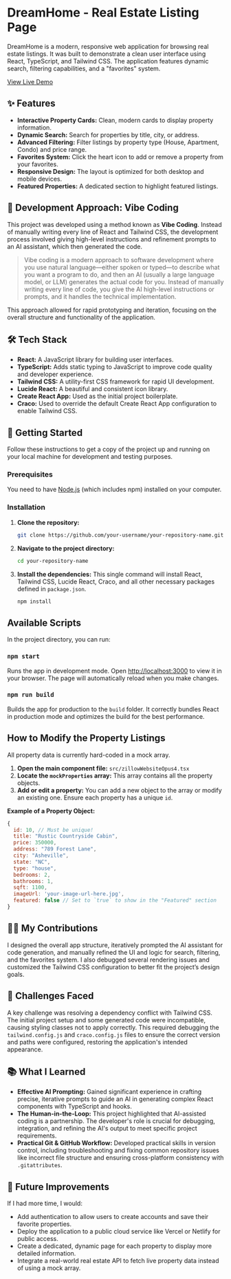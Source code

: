 # DreamHome - Real Estate Listing Page

DreamHome is a modern, responsive web application for browsing real estate listings. It was built to demonstrate a clean user interface using React, TypeScript, and Tailwind CSS. The application features dynamic search, filtering capabilities, and a "favorites" system.

[View Live Demo](https://sandivd.github.io/homeNest/)

## ✨ Features

-   **Interactive Property Cards:** Clean, modern cards to display property information.
-   **Dynamic Search:** Search for properties by title, city, or address.
-   **Advanced Filtering:** Filter listings by property type (House, Apartment, Condo) and price range.
-   **Favorites System:** Click the heart icon to add or remove a property from your favorites.
-   **Responsive Design:** The layout is optimized for both desktop and mobile devices.
-   **Featured Properties:** A dedicated section to highlight featured listings.

## 🤖 Development Approach: Vibe Coding

This project was developed using a method known as **Vibe Coding**. Instead of manually writing every line of React and Tailwind CSS, the development process involved giving high-level instructions and refinement prompts to an AI assistant, which then generated the code.

> Vibe coding is a modern approach to software development where you use natural language—either spoken or typed—to describe what you want a program to do, and then an AI (usually a large language model, or LLM) generates the actual code for you. Instead of manually writing every line of code, you give the AI high-level instructions or prompts, and it handles the technical implementation.

This approach allowed for rapid prototyping and iteration, focusing on the overall structure and functionality of the application.

## 🛠️ Tech Stack

-   **React:** A JavaScript library for building user interfaces.
-   **TypeScript:** Adds static typing to JavaScript to improve code quality and developer experience.
-   **Tailwind CSS:** A utility-first CSS framework for rapid UI development.
-   **Lucide React:** A beautiful and consistent icon library.
-   **Create React App:** Used as the initial project boilerplate.
-   **Craco:** Used to override the default Create React App configuration to enable Tailwind CSS.

## 🚀 Getting Started

Follow these instructions to get a copy of the project up and running on your local machine for development and testing purposes.

### Prerequisites

You need to have [Node.js](https://nodejs.org/en/) (which includes npm) installed on your computer.

### Installation

1.  **Clone the repository:**
    ```sh
    git clone https://github.com/your-username/your-repository-name.git
    ```

2.  **Navigate to the project directory:**
    ```sh
    cd your-repository-name
    ```

3.  **Install the dependencies:**
    This single command will install React, Tailwind CSS, Lucide React, Craco, and all other necessary packages defined in `package.json`.
    ```sh
    npm install
    ```

## Available Scripts

In the project directory, you can run:

### `npm start`

Runs the app in development mode.
Open [http://localhost:3000](http://localhost:3000) to view it in your browser. The page will automatically reload when you make changes.

### `npm run build`

Builds the app for production to the `build` folder. It correctly bundles React in production mode and optimizes the build for the best performance.

## How to Modify the Property Listings

All property data is currently hard-coded in a mock array.

1.  **Open the main component file:** `src/zillowWebsiteOpus4.tsx`
2.  **Locate the `mockProperties` array:** This array contains all the property objects.
3.  **Add or edit a property:** You can add a new object to the array or modify an existing one. Ensure each property has a unique `id`.

**Example of a Property Object:**

```javascript
{
  id: 10, // Must be unique!
  title: "Rustic Countryside Cabin",
  price: 350000,
  address: "789 Forest Lane",
  city: "Asheville",
  state: "NC",
  type: "house",
  bedrooms: 2,
  bathrooms: 1,
  sqft: 1100,
  imageUrl: 'your-image-url-here.jpg',
  featured: false // Set to `true` to show in the "Featured" section
}
```

## 🧑‍💻 My Contributions

I designed the overall app structure, iteratively prompted the AI assistant for code generation, and manually refined the UI and logic for search, filtering, and the favorites system. I also debugged several rendering issues and customized the Tailwind CSS configuration to better fit the project’s design goals.

## 🧩 Challenges Faced

A key challenge was resolving a dependency conflict with Tailwind CSS. The initial project setup and some generated code were incompatible, causing styling classes not to apply correctly. This required debugging the `tailwind.config.js` and `craco.config.js` files to ensure the correct version and paths were configured, restoring the application's intended appearance.

## 📚 What I Learned

-   **Effective AI Prompting:** Gained significant experience in crafting precise, iterative prompts to guide an AI in generating complex React components with TypeScript and hooks.
-   **The Human-in-the-Loop:** This project highlighted that AI-assisted coding is a partnership. The developer's role is crucial for debugging, integration, and refining the AI's output to meet specific project requirements.
-   **Practical Git & GitHub Workflow:** Developed practical skills in version control, including troubleshooting and fixing common repository issues like incorrect file structure and ensuring cross-platform consistency with `.gitattributes`.

## 🚧 Future Improvements

If I had more time, I would:

-   Add authentication to allow users to create accounts and save their favorite properties.
-   Deploy the application to a public cloud service like Vercel or Netlify for public access.
-   Create a dedicated, dynamic page for each property to display more detailed information.
-   Integrate a real-world real estate API to fetch live property data instead of using a mock array.
